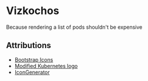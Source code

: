 # Vizkochos

Because rendering a list of pods shouldn't be expensive

## Attributions

- [Bootstrap Icons](https://icons.getbootstrap.com/)
- [Modified Kubernetes logo](https://github.com/kubernetes/kubernetes/blob/70617042976dc168208a41b8a10caa61f9748617/logo/logo.png)
- [IconGenerator](https://github.com/onmyway133/IconGenerator)
